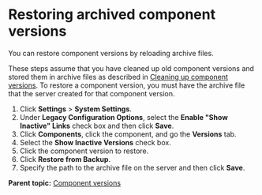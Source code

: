 # Restoring archived component versions

You can restore component versions by reloading archive files.

These steps assume that you have cleaned up old component versions and stored them in archive files as described in [Cleaning up component versions](settings_system_preview.md). To restore a component version, you must have the archive file that the server created for that component version.

1.  Click **Settings** \> **System Settings**.
2.  Under **Legacy Configuration Options**, select the **Enable "Show Inactive" Links** check box and then click **Save**.
3.  Click **Components**, click the component, and go the **Versions** tab.
4.  Select the **Show Inactive Versions** check box.
5.  Click the component version to restore.
6.  Click **Restore from Backup**. 
7.  Specify the path to the archive file on the server and then click **Save**.

**Parent topic:** [Component versions](../topics/comp_version.md)

